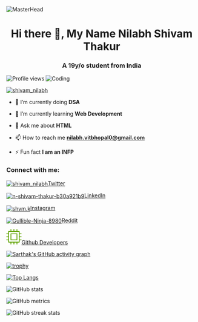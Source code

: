 ![MasterHead](https://jusmarktech.com/public/a/images/pages/web_development.gif)
<h1 align="center">Hi there 👋, My Name Nilabh Shivam Thakur</h1>
<h3 align="center">A 19y/o student from India</h3>
<img align="right" alt="Coding" width="400" src="https://www.therelicans.com/images/L4t3ZiNZK7oKHXzn2bNAdEC8OOmntV-cSNw21ykWVVs/w:880/mb:500000/aHR0cHM6Ly9kZXYt/dG8tdXBsb2Fkcy5z/My5hbWF6b25hd3Mu/Y29tL3VwbG9hZHMv/YXJ0aWNsZXMvaWN4/aXBmZW9hdXFmZWhn/c3F3cnouZ2lm">

![Profile views](https://gpvc.arturio.dev/NILABH841) 
<p align="left"> <a href="https://twitter.com/shivam_nilabh" target="blank"><img src="https://img.shields.io/twitter/follow/shivam_nilabh?logo=twitter&style=for-the-badge" alt="shivam_nilabh" /></a></p>

- 🔭 I’m currently doing **DSA**

- 🌱 I’m currently learning **Web Development**

- 💬 Ask me about **HTML**

- 📫 How to reach me **nilabh.vitbhopal0@gmail.com**

- ⚡ Fun fact **I am an INFP**


<h3 align="left">Connect with me:</h3>
<p align="left">
<a href="https://twitter.com/shivam_nilabh" target="blank"><img align="center" src="https://raw.githubusercontent.com/rahuldkjain/github-profile-readme-generator/master/src/images/icons/Social/twitter.svg" alt="shivam_nilabh" height="30" width="40" />Twitter</a></p>
<p align="left"><a href="https://linkedin.com/in/n-shivam-thakur-b30a921b9" target="blank"><img align="center" src="https://raw.githubusercontent.com/rahuldkjain/github-profile-readme-generator/master/src/images/icons/Social/linked-in-alt.svg" alt="n-shivam-thakur-b30a921b9" height="30" width="40" />LinkedIn</a></p>
<p align="left"><a href="https://instagram.com/shvm.k" target="blank"><img align="center" src="https://raw.githubusercontent.com/rahuldkjain/github-profile-readme-generator/master/src/images/icons/Social/instagram.svg" alt="shvm.k" height="30" width="40" />Instagram</a></p>
<p align="left"><a href="https://www.reddit.com/user/Gullible-Ninja-8980" target="blank"><img align="center" src="https://raw.githubusercontent.com/rahuldkjain/github-profile-readme-generator/master/src/images/icons/Social/reddit.svg" alt="Gullible-Ninja-8980" height="30" width="40" />Reddit</a></p>
<p align="left"><a href='https://docs.github.com/en/developers'><img src='https://raw.githubusercontent.com/acervenky/animated-github-badges/master/assets/devbadge.gif' width='40' height='40'>Github Developers</a></p>

[![Sarthak's GitHub activity graph](https://activity-graph.herokuapp.com/graph?username=NILABH841&&theme=xcode)](https://github.com/NILABH841)

[![trophy](https://github-profile-trophy.vercel.app/?username=NILABH841)](https://github.com/ryo-ma/github-profile-trophy)

[![Top Langs](https://github-readme-stats.vercel.app/api/top-langs/?username=NILABH841)](https://github.com/anuraghazra/github-readme-stats)

![GitHub stats](https://github-readme-stats.vercel.app/api?username=NILABH841&show_icons=true)  

![GitHub metrics](https://metrics.lecoq.io/NILABH841)  

![GitHub streak stats](https://github-readme-streak-stats.herokuapp.com?user=NILABH841)  


